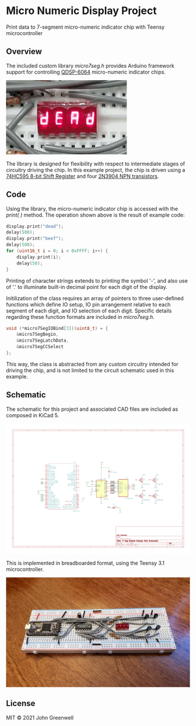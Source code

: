 # Micro Numeric Display Project

Print data to 7-segment micro-numeric indicator chip with Teensy microcontroller

## Overview

The included custom library *micro7seg.h* provides Arduino framework support for controlling [QDSP-6064](https://www.sparkfun.com/products/retired/12710) micro-numeric indicator chips.

![Example Runtime](images/micro_numeric_display_runtime.gif)

The library is designed for flexibility with respect to intermediate stages of circuitry driving the chip. In this example project, the chip is driven using a [74HC595 8-bit Shift Register](https://www.digikey.com/en/products/detail/texas-instruments/SN74HC595N/277246) and four [2N3904 NPN transistors](https://www.digikey.com/en/products/detail/rochester-electronics-llc/2N3904/11554806).

## Code

Using the library, the micro-numeric indicator chip is accessed with the *print( )* method. The operation shown above is the result of example code:

```cpp
display.print("dead");
delay(500);
display.print("beef");
delay(500);
for (uint16_t i = 0; i < 0xFFFF; i++) {
    display.print(i);
    delay(50);
}
```

Printing of character strings extends to printing the symbol '-', and also use of '.' to illuminate built-in decimal point for each digit of the display.

Initilization of the class requires an array of pointers to three user-defined functions which define IO setup, IO pin arrangement relative to each segment of each digit, and IO selection of each digit. Specific details regarding these function formats are included in *micro7seg.h*.

```cpp
void (*micro7SegIOBind[3])(uint8_t) = {
    &micro7SegBegin,
    &micro7SegLatchData,
    &micro7SegCCSelect
};
```

This way, the class is abstracted from any custom circuitry intended for driving the chip, and is not limited to the circuit schematic used in this example. 

## Schematic

The schematic for this project and associated CAD files are included as composed in KiCad 5.

![Schematic](images/micro_numeric_display_schematic.png)

This is implemented in breadboarded format, using the Teensy 3.1 microcontroller.

![Breadboard](images/micro-numeric-display_photo.jpg)

## License

MIT © 2021 John Greenwell